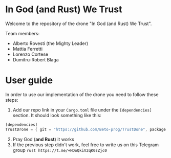 # In God (and Rust) We Trust
Welcome to the repository of the drone "In God (and Rust) We Trust".

Team members:
- Alberto Rovesti (the Mighty Leader)
- Mattia Ferretti
- Lorenzo Cortese
- Dumitru-Robert Blaga

# User guide
In order to use our implementation of the drone you need to follow these steps:
1. Add our repo link in your `Cargo.toml` file under the `[dependencies]` section. It should look something like this:
```rust
[dependencies]
TrustDrone = { git = "https://github.com/Beto-prog/TrustDone", package = "drone" }
```
2. Pray God (**and Rust**) it works
3. If the previous step didn't work, feel free to write us on this Telegram group ```rust https://t.me/+HDoQkiV2qK0zZjc0```

 

